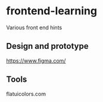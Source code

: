 # frontend-learning
Various front end hints

## Design and prototype
https://www.figma.com/

## Tools
flatuicolors.com
